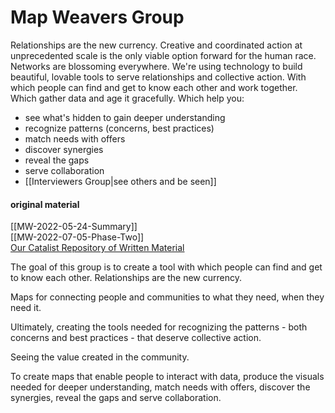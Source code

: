 # Map Weavers Group
Relationships are the new currency. Creative and coordinated action at unprecedented scale is the only viable option forward for the human race. Networks are blossoming everywhere. We're using technology to build beautiful, lovable tools to serve relationships and collective action. With which people can find and get to know each other and work together. Which gather data and age it gracefully. Which help you:

- see what's hidden to gain deeper understanding
- recognize patterns (concerns, best practices)
- match needs with offers
- discover synergies
- reveal the gaps
- serve collaboration
- [[Interviewers Group|see others and be seen]]  

#### original material
[[MW-2022-05-24-Summary]]  
[[MW-2022-07-05-Phase-Two]]  
[Our Catalist Repository of Written Material](https://www.catalist.network/group-public/map-weavers)  

The goal of this group is to create a tool with which people can find and get to know each other. Relationships are the new currency.

Maps for connecting people and communities to what they need, when they need it.

Ultimately, creating the tools needed for recognizing the patterns - both concerns and best practices - that deserve collective action.

Seeing the value created in the community.

To create maps that enable people to interact with data, produce the visuals needed for deeper understanding, match needs with offers, discover the synergies, reveal the gaps and serve collaboration.
